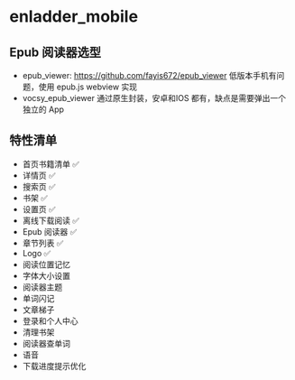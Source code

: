 # enladder_mobile

## Epub 阅读器选型

- epub_viewer: https://github.com/fayis672/epub_viewer 低版本手机有问题，使用 epub.js webview 实现
- vocsy_epub_viewer 通过原生封装，安卓和IOS 都有，缺点是需要弹出一个独立的 App

## 特性清单

- 首页书籍清单 ✅
- 详情页 ✅
- 搜索页 ✅
- 书架 ✅
- 设置页 ✅
- 离线下载阅读 ✅
- Epub 阅读器 ✅
- 章节列表 ✅
- Logo ✅
- 阅读位置记忆
- 字体大小设置
- 阅读器主题
- 单词闪记
- 文章梯子
- 登录和个人中心
- 清理书架 
- 阅读器查单词
- 语音
- 下载进度提示优化